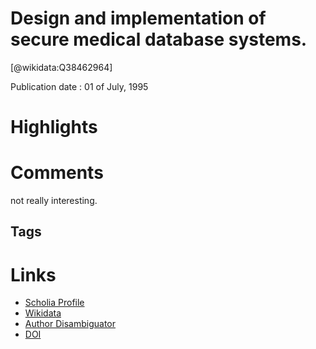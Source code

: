 
Design and implementation of secure medical database systems.
=============================================================
  
  [@wikidata:Q38462964]  
  
Publication date : 01 of July, 1995  

# Highlights

# Comments
 not really interesting. 
## Tags

# Links
  
 * [Scholia Profile](https://scholia.toolforge.org/work/Q38462964)  
 * [Wikidata](https://www.wikidata.org/wiki/Q38462964)  
 * [Author Disambiguator](https://author-disambiguator.toolforge.org/work_item_oauth.php?id=Q38462964&batch_id=&match=1&author_list_id=&doit=Get+author+links+for+work)  
 * [DOI](https://doi.org/10.3109/14639239508995010)  
